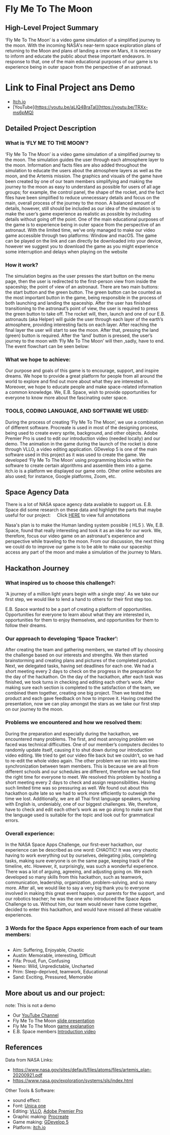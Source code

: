 # Fly Me To The Moon

## High-Level Project Summary

‘Fly Me To The Moon’ is a video game simulation of a simplified journey to the moon. With the incoming NASA's near-term space exploration plans of returning to the Moon and plans of landing a crew on Mars, it is necessary to inform and educate the public about these important endeavors. In response to that, one of the main educational purposes of our game is to experience being in outer space from the perspective of an astronaut.

# Link to Final Project ans Demo

* [Itch.io](https://aimbcc170.itch.io/fly-me-to-the-moon)
* [YouTube](https://youtu.be/aLIQ4BraTaI](https://youtu.be/TRXx-ms6pMQ)


## Detailed Project Description

### What is ‘FLY ME TO THE MOON’? 

‘Fly Me To The Moon’ is a video game simulation of a simplified journey to the moon. The simulation guides the user through each atmosphere layer to the moon. Information and facts files are also added throughout the simulation to educate the users about the atmosphere layers as well as the moon, and the Artemis mission. The graphics and visuals of the game have been created by one of our team members simplifying and making the journey to the moon as easy to understand as possible for users of all age groups; for example, the control panel, the shape of the rocket, and the fact files have been simplified to reduce unnecessary details and focus on the main, overall process of the journey to the moon. A balanced amount of details, however, still should be included as our idea of the simulation is to make the user’s game experience as realistic as possible by including details without going off the point. One of the main educational purposes of the game is to experience being in outer space from the perspective of an astronaut. With the limited time, we've only managed to make our video game accessible through two platforms: Window and macOS. The game can be played on the link and can directly be downloaded into your device, however we suggest you to download the game as you might experience some interruption and delays when playing on the website

### How it work?

The simulation begins as the user presses the start button on the menu page, then the user is redirected to the first-person view from inside the spaceship; the point of view of an astronaut. There are two main buttons: the start button and the green button. The green button can be counted as the most important button in the game, being responsible in the process of both launching and landing the spaceship. After the user has finished transitioning to the astronaut’s point of view, the user is required to press the green button to take off. The rocket will, then, launch and one of our E.B. astronauts (aka Helper) will guide the user through each layer of the earth’s atmosphere, providing interesting facts on each layer. After reaching the final layer the user will start to see the moon. After that, pressing the land (green) button is required. After the ‘land’ button is pressed, the user’s journey to the moon with ‘Fly Me To The Moon’ will then ,sadly, have to end. The event flowchart can be seen below:

### What we hope to achieve:

Our purpose and goals of this game is to encourage, support, and inspire dreams. We hope to provide a great platform for people from all around the world to explore and find out more about what they are interested in. Moreover, we hope to educate people and make space-related information a common knowledge. We, E.B. Space, wish to provide opportunities for everyone to know more about the fascinating outer space. 

### TOOLS, CODING LANGUAGE, AND SOFTWARE WE USED:

During the process of creating ‘Fly Me To The Moon’, we use a combination of different software. Procreate is used in most of the designing process, being used to create every sprite, background, and other objects. Adobe Premier Pro is used to edit our introduction video (needed locally) and our demo. The animation in the game during the launch of the rocket is done through VLLO, a video editing application. GDevelop 5 is one of the main software used in this project as it was used to create the game. We developed ‘Fly Me To The Moon’ using programming blocks within the software to create certain algorithms and assemble them into a game. itch.io is a platform we displayed our game onto. Other online websites are also used; for instance, Google platforms, Zoom, etc.

## Space Agency Data

There is a lot of NASA space agency data available to support us. E.B. Space did some research on these data and highlight the parts that maybe useful for our project: 
![]()
![]()
![]()
![]()
Click [HERE](https://drive.google.com/drive/folders/1-PQ41fPlTghjy1SZZf7rB7RLyA-1QdSa) to view full annotations

Nasa's plan is to make the Human landing system possible ( HLS ). We, E.B. Space, found that really interesting and took it as an idea for our work. We, therefore, focus our video game on an astronaut's experience and perspective while traveling to the moon. From our discussion, the next thing we could do to improve our game is to be able to make our spaceship access any part of the moon and make a simulation of the journey to Mars. 

## Hackathon Journey

### What inspired us to choose this challenge?:

'A journey of a million light years begin with a single step'. As we take our first step, we would like to lend a hand to others for their first step too.
						
E.B. Space wanted to be a part of creating a platform of opportunities. Opportunities for everyone to learn about what they are interested in, opportunities for them to enjoy themselves, and opportunities for them to follow their dreams.

### Our approach to developing ‘Space Tracker’:

After creating the team and gathering members, we started off by choosing the challenge based on our interests and strengths. We then started brainstorming and creating plans and pictures of the completed product. Next, we delegated tasks, having set deadlines for each one. We had a short meeting every 2 days to check on the progress in the preparation for the day of the hackathon. On the day of the hackathon, after each task was finished, we took turns in checking and editing each other’s work. After making sure each section is completed to the satisfaction of the team, we combined them together, creating one big project. Then we tested the product and each gave feedback on how to improve it. Having created the presentation, now we can play amongst the stars as we take our first step on our journey to the moon.

### Problems we encountered and how we resolved them:

During the preparation and especially during the hackathon, we encountered many problems. The first, and most annoying problem we faced was technical difficulties. One of our member’s computers decides to randomly update itself, causing it to shut down during our introduction video editing. We tried to get our video file back but we couldn’t, so we had to re-edit the whole video again. The other problem we ran into was time-synchronization between team members. This is because we are all from different schools and our schedules are different, therefore we had to find the right time for everyone to meet. We resolved this problem by hosting a short meeting every 2 days to check and assign responsibilities. Having such limited time was so pressuring as well. We found out about this hackathon quite late so we had to work more efficiently to outweigh the time we lost. Additionally, we are all Thai first language speakers, working with English is, undeniably, one of our biggest challenges. We, therefore, have to check and edit each other’s work as we go along to make sure that the language used is suitable for the topic and look out for grammatical errors.

### Overall experience:

In the NASA Space Apps Challenge, our first-ever hackathon, our experience can be described as one word: CHAOTIC! It was very chaotic having to work everything out by ourselves, delegating jobs, completing tasks, making sure everyone is on the same page, keeping track of the timeline, etc. However, it, surprisingly, was such a wonderful experience. There was a lot of arguing, agreeing, and adjusting going on. We each developed so many skills from this hackathon, such as teamwork, communication, leadership, organization, problem-solving, and so many more. After all, we would like to say a very big thank you to everyone involved in making this great event happen, our parents for the support, and our robotics teacher; he was the one who introduced the Space Apps Challenge to us. Without him, our team would never have come together, decided to enter this hackathon, and would have missed all these valuable experiences. 

### 3 Words for the Space Apps experience from each of our team members:

![]()

* Aim: Suffering, Enjoyable, Chaotic
* Austin: Memorable, interesting, Difficult
* Fifa: Proud, Fun, Confusing
* Nemo: Wild, Unpredictable, Uncharted
* Prim: Sleep-deprived, teamwork, Educational
* Sand: Exciting, Pressured, Memorable

## More about us and our project:
note: This is not a demo

* Our [YouTube Channel](https://www.youtube.com/channel/UC3hS9z0mG1Q7qKxdE9_2KmA)
* Fly Me To The Moon [slide presentation](https://docs.google.com/presentation/d/118XW3yObcUERokhKPUIqrYx5JUJeVSEeTpsxrHNFYkM/present?slide=id.g4dc676206e_0_1218)
* Fly Me To The Moon [game explanation](https://www.youtube.com/watch?v=X1jyowRu4DI)
* E.B. Space members [Introduction video](https://www.youtube.com/watch?v=W3d933Gc3E0)

## References
Data from NASA Links: 
* https://www.nasa.gov/sites/default/files/atoms/files/artemis_plan-20200921.pdf
* https://www.nasa.gov/exploration/systems/sls/index.html

Other Tools & Software:
* sound effect: [](https://www.zapsplat.com)
* Font: [Unica one](https://fonts.google.com/specimen/Unica+One)
* Editing: [VLLO](https://play.google.com/store/apps/details?id=com.darinsoft.vimo&hl=en&gl=US), [Adobe Premier Pro](https://www.adobe.com/th_en/products/premiere.html)
* Graphic making: [Procreate](https://apps.apple.com/us/app/procreate/id425073498)
* Game making: [GDevelop 5](https://gdevelop-app.com/)
* Platform: [itch.io](https://itch.io/)
